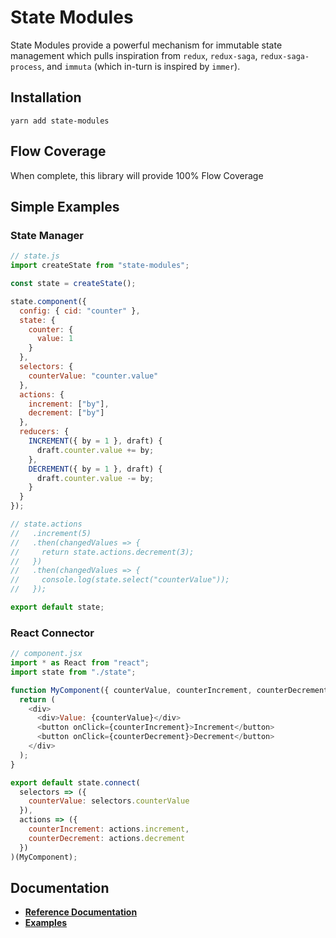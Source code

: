 # State Modules

State Modules provide a powerful mechanism for immutable state management which pulls inspiration from `redux`, `redux-saga`, `redux-saga-process`, and `immuta` (which in-turn is inspired by `immer`).

## Installation

```
yarn add state-modules
```

## Flow Coverage

When complete, this library will provide 100% Flow Coverage

## Simple Examples

### State Manager

```javascript
// state.js
import createState from "state-modules";

const state = createState();

state.component({
  config: { cid: "counter" },
  state: {
    counter: {
      value: 1
    }
  },
  selectors: {
    counterValue: "counter.value"
  },
  actions: {
    increment: ["by"],
    decrement: ["by"]
  },
  reducers: {
    INCREMENT({ by = 1 }, draft) {
      draft.counter.value += by;
    },
    DECREMENT({ by = 1 }, draft) {
      draft.counter.value -= by;
    }
  }
});

// state.actions
//   .increment(5)
//   .then(changedValues => {
//     return state.actions.decrement(3);
//   })
//   .then(changedValues => {
//     console.log(state.select("counterValue"));
//   });

export default state;
```

### React Connector

```javascript
// component.jsx
import * as React from "react";
import state from "./state";

function MyComponent({ counterValue, counterIncrement, counterDecrement }) {
  return (
    <div>
      <div>Value: {counterValue}</div>
      <button onClick={counterIncrement}>Increment</button>
      <button onClick={counterDecrement}>Decrement</button>
    </div>
  );
}

export default state.connect(
  selectors => ({
    counterValue: selectors.counterValue
  }),
  actions => ({
    counterIncrement: actions.increment,
    counterDecrement: actions.decrement
  })
)(MyComponent);
```

## Documentation

- [**Reference Documentation**](./docs/reference.md)
- [**Examples**](./docs/examples.md)
